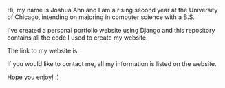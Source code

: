 Hi, my name is Joshua Ahn and I am a rising second year at the University of Chicago, intending on majoring in computer science with a B.S.

I've created a personal portfolio website using Django and this repository contains all the code I used to create my website.

The link to my website is: 

If you would like to contact me, all my information is listed on the website.

Hope you enjoy! :)